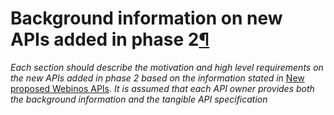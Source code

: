 Background information on new APIs added in phase 2[¶](#Background-information-on-new-APIs-added-in-phase-2)
============================================================================================================

*Each section should describe the motivation and high level requirements
on the new APIs added in phase 2 based on the information stated in*
[New proposed Webinos
APIs](/t3-4/wiki/New_proposed_Webinos_APIs).
*It is assumed that each API owner provides both the background
information and the tangible API specification*

